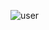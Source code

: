 ![user](http://www.plantuml.com/plantuml/proxy?cache=no&src=https://raw.githubusercontent.com/oleksandrblazhko/ai-214-tsvetkov/refs/heads/Laboratory_Work_7/2-SoftwareDesign/2.7-PlantUML/UML-UseCase.puml)
